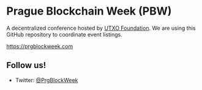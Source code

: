 # Prague Blockchain Week (PBW)

A decentralized conference hosted by
[UTXO Foundation](https://utxo.foundation/). We are using this GitHub repository
to coordinate event listings.

https://prgblockweek.com

## Follow us!

- Twitter: [@PrgBlockWeek](https://twitter.com/PrgBlockWeek)
